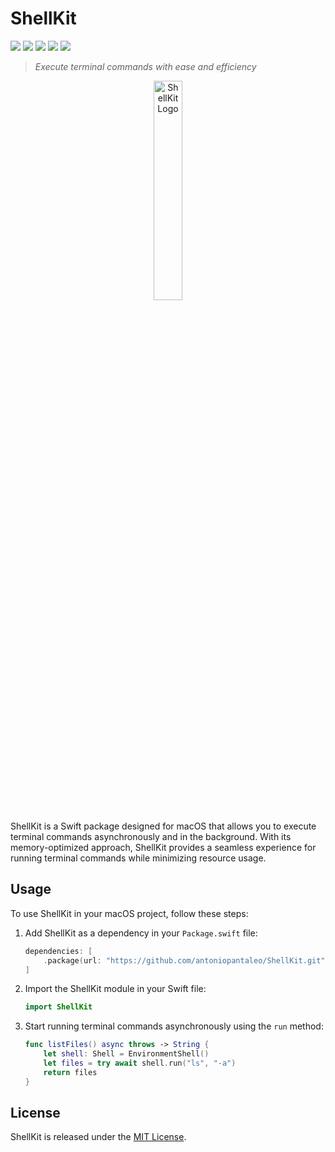 # ShellKit

![](https://img.shields.io/badge/swift-5.7-orange?logo=swift&logoColor=white&style=flat-square)
![](https://img.shields.io/badge/MacOS-12+-white?logo=apple&logoColor=white&style=flat-square)
![](https://img.shields.io/github/license/antoniopantaleo/ShellKit?style=flat-square&color=red)
[![](https://img.shields.io/github/actions/workflow/status/antoniopantaleo/ShellKit/test.yml?branch=master&label=test&style=flat-square&logo=github)](https://github.com/antoniopantaleo/ShellKit/actions/workflows/test.yml)
![](https://img.shields.io/codecov/c/github/antoniopantaleo/ShellKit?style=flat-square&logo=codecov&logoColor=white)

> *Execute terminal commands with ease and efficiency*

<p align="center">
<img alt="ShellKit Logo" src="https://github.com/antoniopantaleo/ShellKit/assets/46167308/83d69733-5f14-4bdd-b58c-2e4928f73c97" width="30%"/>
</p>

ShellKit is a Swift package designed for macOS that allows you to execute terminal commands asynchronously and in the background. With its memory-optimized approach, ShellKit provides a seamless experience for running terminal commands while minimizing resource usage.

## Usage

To use ShellKit in your macOS project, follow these steps:

1. Add ShellKit as a dependency in your `Package.swift` file:
    
    ```swift
    dependencies: [
        .package(url: "https://github.com/antoniopantaleo/ShellKit.git", from: "2.0.0")
    ]
    
    ```
    
2. Import the ShellKit module in your Swift file:
    
    ```swift
    import ShellKit
    ```
    
3. Start running terminal commands asynchronously using the `run` method:
    
    ```swift
    func listFiles() async throws -> String {
        let shell: Shell = EnvironmentShell()
        let files = try await shell.run("ls", "-a")
        return files
    }
    ```

## License

ShellKit is released under the [MIT License](https://opensource.org/licenses/MIT).
